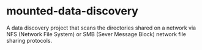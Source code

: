 # mounted-data-discovery

A data discovery project that scans the directories shared on a network via NFS (Network File System) or SMB (Sever Message Block) network file sharing protocols.
